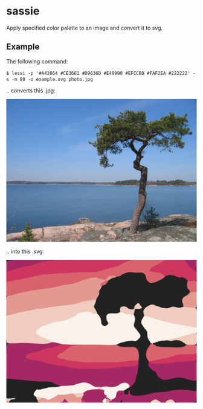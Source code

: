 # sassie

Apply specified color palette to an image and convert it to svg.

## Example

The following command:

```
$ lessi -p '#A42864 #CE3661 #D9636D #E49990 #EFCCBD #FAF2EA #222222' -s -m 80 -o example.svg photo.jpg
```

.. converts this .jpg:

![Photo by phoung from Freeimages.com](https://github.com/oliverfields/lessi/blob/main/photo.jpg?raw=true)

.. into this .svg:

![Wow](https://github.com/oliverfields/lessi/blob/main/example.svg?raw=true)
